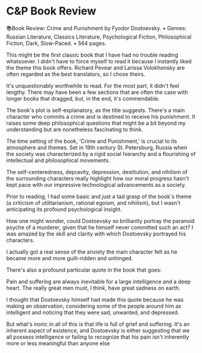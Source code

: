 # C&P Book Review

📚Book Review:
Crime and Punishment by Fyodor Dostoevsky.
• Genres: Russian Literature, Classics Literature, Psychological Fiction, Philosophical Fiction, Dark, Slow-Paced.
• 564 pages.

This might be the first classic book that I have had no trouble reading whatsoever. I didn't have to force myself to read it because I instantly liked the theme this book offers. Richard Pevear and Larissa Volokhonsky are often regarded as the best translators, so I chose theirs.

It's unquestionably worthwhile to read. For the most part, it didn't feel lengthy. There may have been a few sections that are often the case with longer books that dragged, but, in the end, it's commendable.

The book's plot is self-explanatory, as the title suggests. There's a main character who commits a crime and is destined to receive his punishment. It raises some deep philosophical questions that might be a bit beyond my understanding but are nonetheless fascinating to think.

The time setting of the book, 'Crime and Punishment,' is crucial to its atmosphere and themes. Set in 19th century St. Petersburg, Russia when the society was characterized by a rigid social hierarchy and a flourishing of intellectual and philosophical movements.

The self-centeredness, depravity, depression, destitution, and nihilism of the surrounding characters really highlight how our moral progress hasn't kept pace with our impressive technological advancements as a society.

Prior to reading, I had some basic and just a tad grasp of the book's theme (a criticism of utilitarianism, rational egoism, and nihilism), but I wasn't anticipating its profound psychological insight.

How one might wonder, could Dostoevsky so brilliantly portray the paranoid psyche of a murderer, given that he himself never committed such an act? I was amazed by the skill and clarity with which Dostoevsky portrayed his characters.

I actually got a real sense of the anxiety the main character felt as he became more and more guilt-ridden and unhinged.

There's also a profound particular quote in the book that goes:

Pain and suffering are always inevitable for a large intelligence and a deep heart. The really great men must, I think, have great sadness on earth.

I thought that Dostoevsky himself had made this quote because he was making an observation, considering some of the people around him as intelligent and noticing that they were sad, unwanted, and depressed.

But what's ironic in all of this is that life is full of grief and suffering. It's an inherent aspect of existence, and Dostoevsky is either suggesting that we all possess intelligence or failing to recognize that his pain isn't inherently more or less meaningful than anyone else





